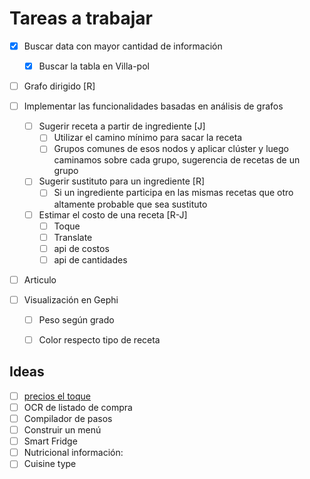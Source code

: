# Tareas a trabajar 

- [x] Buscar data con mayor cantidad de información 

  - [x] Buscar la tabla en Villa-pol

- [ ] Grafo dirigido [R]

- [ ] Implementar las funcionalidades basadas en análisis de grafos 

  - [ ] Sugerir receta a partir de ingrediente [J]
    - [ ] Utilizar el camino mínimo para sacar la receta 
    - [ ] Grupos comunes de esos nodos y aplicar clúster y luego caminamos sobre cada grupo, sugerencia de recetas de un grupo 
  - [ ] Sugerir sustituto para un ingrediente [R]
    - [ ] Si un ingrediente participa en las mismas recetas que otro altamente probable que sea sustituto
  - [ ] Estimar el costo de una receta [R-J]
    - [ ] Toque
    - [ ] Translate 
    - [ ] api de costos
    - [ ] api de cantidades

- [ ] Articulo 

- [ ] Visualización en Gephi 

  - [ ] Peso según grado 
  - [ ] Color respecto tipo de receta 

  



## Ideas 

- [ ] [precios el toque](https://precio-alimentos.eltoque.com/)
- [ ] OCR de listado de compra 
- [ ] Compilador de pasos 
- [ ] Construir un menú 
- [ ] Smart Fridge
- [ ] Nutricional información: 
- [ ] Cuisine type